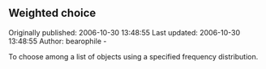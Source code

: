 ## Weighted choice

Originally published: 2006-10-30 13:48:55
Last updated: 2006-10-30 13:48:55
Author: bearophile -

To choose among a list of objects using a specified frequency distribution.